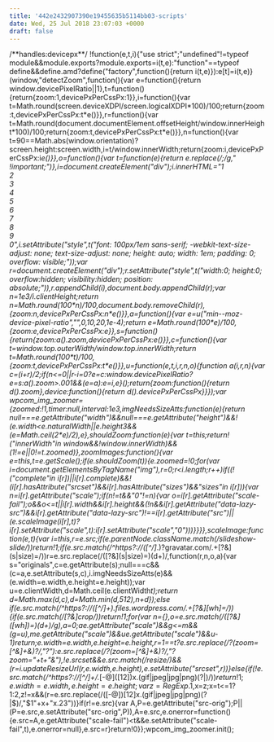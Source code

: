 ```yaml
---
title: '442e2432907390e19455635b5114bb03-scripts'
date: Wed, 25 Jul 2018 23:07:03 +0000
draft: false
---
```


/\*\*handles:devicepx\*\*/ !function(e,t,i){"use strict";"undefined"!=typeof module&&module.exports?module.exports=i(t,e):"function"==typeof define&&define.amd?define("factory",function(){return i(t,e)}):e\[t\]=i(t,e)}(window,"detectZoom",function(){var e=function(){return window.devicePixelRatio||1},t=function(){return{zoom:1,devicePxPerCssPx:1}},i=function(){var t=Math.round(screen.deviceXDPI/screen.logicalXDPI\*100)/100;return{zoom:t,devicePxPerCssPx:t\*e()}},r=function(){var t=Math.round(document.documentElement.offsetHeight/window.innerHeight\*100)/100;return{zoom:t,devicePxPerCssPx:t\*e()}},n=function(){var t=90==Math.abs(window.orientation)?screen.height:screen.width,i=t/window.innerWidth;return{zoom:i,devicePxPerCssPx:i*e()}},o=function(){var t=function(e){return e.replace(/;/g," !important;")},i=document.createElement("div");i.innerHTML="1  
2  
3  
4  
5  
6  
7  
8  
9  
0",i.setAttribute("style",t("font: 100px/1em sans-serif; -webkit-text-size-adjust: none; text-size-adjust: none; height: auto; width: 1em; padding: 0; overflow: visible;"));var r=document.createElement("div");r.setAttribute("style",t("width:0; height:0; overflow:hidden; visibility:hidden; position: absolute;")),r.appendChild(i),document.body.appendChild(r);var n=1e3/i.clientHeight;return n=Math.round(100\*n)/100,document.body.removeChild(r),{zoom:n,devicePxPerCssPx:n\*e()}},a=function(){var e=u("min--moz-device-pixel-ratio","",0,10,20,1e-4);return e=Math.round(100\*e)/100,{zoom:e,devicePxPerCssPx:e}},s=function(){return{zoom:a().zoom,devicePxPerCssPx:e()}},c=function(){var t=window.top.outerWidth/window.top.innerWidth;return t=Math.round(100\*t)/100,{zoom:t,devicePxPerCssPx:t\*e()}},u=function(e,t,i,r,n,o){function a(i,r,n){var c=(i+r)/2;if(n<=0||r-i=0?e=c:window.devicePixelRatio?e=s:a().zoom>.001&&(e=a):e=i,e}();return{zoom:function(){return d().zoom},device:function(){return d().devicePxPerCssPx}}});var wpcom\_img\_zoomer={zoomed:!1,timer:null,interval:1e3,imgNeedsSizeAtts:function(e){return null===e.getAttribute("width")&&null===e.getAttribute("height")&&!(e.width<e.naturalWidth||e.height3&&(e=Math.ceil(2\*e)/2),e},shouldZoom:function(e){var t=this;return!("innerWidth"in window&&!window.innerWidth)&&(1!=e||0!=t.zoomed)},zoomImages:function(){var e=this,t=e.getScale();if(e.shouldZoom(t)){e.zoomed=!0;for(var i=document.getElementsByTagName("img"),r=0;r<i.length;r++)if((!("complete"in i\[r\])||i\[r\].complete)&&!(i\[r\].hasAttribute("srcset")&&i\[r\].hasAttribute("sizes")&&"sizes"in i\[r\])){var n=i\[r\].getAttribute("scale");if(n!=t&&"0"!=n){var o=i\[r\].getAttribute("scale-fail");o&&o<=t||i\[r\].width&&i\[r\].height&&(!n&&i\[r\].getAttribute("data-lazy-src")&&i\[r\].getAttribute("data-lazy-src")!==i\[r\].getAttribute("src")||(e.scaleImage(i\[r\],t)?i\[r\].setAttribute("scale",t):i\[r\].setAttribute("scale","0")))}}}},scaleImage:function(e,t){var i=this,r=e.src;if(e.parentNode.className.match(/slideshow-slide/))return!1;if(e.src.match(/^https?://(\[^/\]*.)?gravatar.com/.+\[?&\](s|size)=/))r=e.src.replace(/(\[?&\](s|size)=)(d+)/,function(r,n,o,a){var s="originals",c=e.getAttribute(s);null===c&&(c=a,e.setAttribute(s,c),i.imgNeedsSizeAtts(e)&&(e.width=e.width,e.height=e.height));var u=e.clientWidth,d=Math.ceil(e.clientWidth*t);return d=Math.max(d,c),d=Math.min(d,512),n+d});else if(e.src.match(/^https?://(\[^/\]+).files.wordpress.com/.+\[?&\]\[wh\]=/)){if(e.src.match(/\[?&\]crop/))return!1;for(var n={},o=e.src.match(/(\[?&\](\[wh\])=)(d+)/g),a=0;ae.getAttribute("scale")&&g<=m&&(g=u),me.getAttribute("scale")&&ue.getAttribute("scale")&&u-1)return;e.width=e.width,e.height=e.height,r=1==t?e.src.replace(/?(zoom=\[^&\]+&)?/,"?"):e.src.replace(/?(zoom=\[^&\]+&)?/,"?zoom="+t+"&"),!e.srcset&&e.src.match(/resize/)&&(r=i.updateResizeUrl(r,e.width,e.height),e.setAttribute("srcset",r))}else{if(!e.src.match(/^https?://\[^/\]+/.*\[-@\](\[12\])x.(gif|jpeg|jpg|png)(?|$)/))return!1;e.width=e.width,e.height=e.height;var z=RegExp.$1,x=z;x=t<=1?1:2,z!=x&&(r=e.src.replace(/(\[-@\])\[12\]x.(gif|jpeg|jpg|png)(?|$)/,"$1"+x+"x.$2$3"))}if(r!=e.src){var A,P=e.getAttribute("src-orig");P||(P=e.src,e.setAttribute("src-orig",P)),A=e.src,e.onerror=function(){e.src=A,e.getAttribute("scale-fail")<t&&e.setAttribute("scale-fail",t),e.onerror=null},e.src=r}return!0}};wpcom\_img\_zoomer.init();